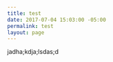 ```yaml
---
title: test
date: 2017-07-04 15:03:00 -05:00
permalink: test
layout: page
---
```


jadha;kdja;lsdas;d